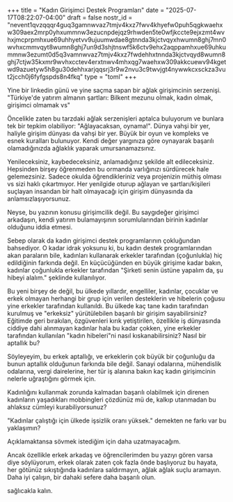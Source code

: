 +++
title = "Kadın Girişimci Destek Programları"
date = "2025-07-17T08:22:07-04:00"
draft = false
nostr_id = "nevent1qvzqqqr4guq3gamnwvaz7tmjv4kxz7fwv4khyefw0puh5qgkwaehxw309aex2mrp0yhxummnw3ezucnpdejqz9rhwden5te0wfjkccte9ejxzmt4wvhxjmcprpmhxue69uhhyetvv9ujuumwdae8gtnnda3kjctvqyxhwumn8ghj7mn0wvhxcmmvqyt8wumn8ghj7un9d3shjtnswf5k6ctv9ehx2aqppamhxue69uhkummnw3ezumt0d5q3vamnwvaz7tmjv4kxz7fwdehhxtnnda3kjctvqyd8wumn8ghj7ctjw35kxmr9wvhxcctev4erxtnwv4mhxqg7waehxw309akkcuewv94kgetwd9azuetyw5h8gu30dehhxarjqqsrj3r9w2nvu3c9twvjgt4nywwkcxsckza3vut2jcch0j6fyfgspds8n4fkq"
type = "toml"
+++

Yine bir linkedin günü ve yine saçma sapan bir ağlak girişimcinin serzenişi. "Türkiye'de yatırım almanın şartları: Bilkent mezunu olmak, kadın olmak, girişimci olmamak vs"

Öncelikle zaten bu tarzdaki ağlak serzenişleri aptalca buluyorum ve bunlara tek bir tepkim olabiliyor: "Ağlayacaksan, oynama!". Dünya vahşi bir yer, haliyle girişim dünyası da vahşi bir yer. Büyük bir oyun ve kompleks ve esnek kuralları bulunuyor. Kendi değer yargınıza göre oynayarak başarılı olamadığınızda ağlaklık yaparak umursanamazsınız.

Yenileceksiniz, kaybedeceksiniz, anlamadığınız şekilde alt edileceksiniz. Hepsinden birşey öğrenmeden bu ormanda varlığınızı sürdürecek hale gelemezsiniz. Sadece okulda öğrendikleriniz veya projenizin müthiş olması vs sizi haklı çıkartmıyor. Her yenilgide oturup ağlayan ve şartları/kişileri suçlayan insandan bir halt olmayacağı için girişim dünyasında da anlamsızlaşıyorsunuz.

Neyse, bu yazının konusu girişimcilik değil. Bu saygıdeğer girişimci arkadaşın, kendi yatırım bulamayışının sorumlularından birinin kadınlar olduğunu iddia etmesi.

Sebep olarak da kadın girişimci destek programlarının çokluğundan bahsediyor. O kadar idrak yoksunu ki, bu kadın destek programlarından akan paraların bile, kadınları kullanarak erkekler tarafından (çoğunlukla) hiç edildiğinin farkında değil. En küçücüğünden en büyük girişime kadar bakın, kadınlar çoğunlukla erkekler tarafından "Şirketi senin üstüne yapalım da, şu hibeyi alalım." şeklinde kullanılıyor.

Bu yeni birşey de değil, bu ülkede yıllardır, engelliler, kadınlar, çocuklar ve erkek olmayan herhangi bir grup için verilen desteklerin ve hibelerin çoğusu yine erkekler tarafından kullanıldı. Bu ülkede kaç tane kadın tarafından kurulmuş ve "erkeksiz" yürütülebilen başarılı bir girişim sayabilirsiniz? Eğitimde geri bırakılan, özgüvenleri kırık yetiştirilen, özellikle iş dünyasında ciddiye dahi alınmayan kadınlar hala bu kadar çokken, yine erkekler tarafından kullanılan "kadın hibeleri"ni nasıl kıskanabilirsiniz? Nasıl bir aptallık bu?

Söyleyeyim, bu erkek aptallığı, ve erkeklerin çok büyük bir çoğunluğu da bunun aptallık olduğunun farkında bile değil. Sanayi odalarına, mühendislik odalarına, vergi dairelerine, her tür iş alanına bakın kaç kadın girişimcinin nelerle uğraştığını görmek için.

Kadınlığını kullanmak zorunda kalmadan başarılı olabilmek için direnen kadınların yaşadıkları mobbingleri çözdünüz mü de, kalkıp utanmadan bu ahlaksız cümleyi kurabiliyorsunuz?

"Kadınlar çalıştığı için ülkede işsizlik oranı yüksek." demekten ne farkı var bu yaklaşımın?

Açıklamaktansa sövmek istediğim için daha uzatmayacağım.

Ancak özellikle erkek arkadaş ve öğrencilerimden bu yazıyı gören varsa diye söylüyorum, erkek olarak zaten çok fazla önde başlıyoruz bu hayata, her götünüz sıkıştığında kadınlara saldırmayın, ağlak ağlak suçlu aramayın. Daha iyi çalışın, bir dahaki sefere daha başarılı olun.

sağlıcakla kalın.
